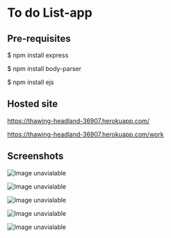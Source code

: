# To do List-app


## Pre-requisites

$ npm install express

$ npm install body-parser

$ npm install ejs

## Hosted site

https://thawing-headland-36907.herokuapp.com/ 

https://thawing-headland-36907.herokuapp.com/work


## Screenshots


![Image unavialable](https://github.com/jeejo13/to-do-list-using-ejs/blob/master/Screenshot/Screenshot%20(218).png)

![Image unavialable](https://github.com/jeejo13/to-do-list-using-ejs/blob/master/Screenshot/Screenshot%20(219).png)

![Image unavialable](https://github.com/jeejo13/to-do-list-using-ejs/blob/master/Screenshot/Screenshot%20(221).png)

![Image unavialable](https://github.com/jeejo13/to-do-list-using-ejs/blob/master/Screenshot/Screenshot%20(222).png)

![Image unavialable](https://github.com/jeejo13/to-do-list-using-ejs/blob/master/Screenshot/Screenshot%20(223).png)

